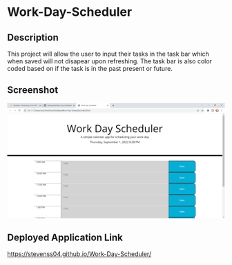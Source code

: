 # Work-Day-Scheduler

## Description

This project will allow the user to input their tasks in the task bar which when saved will not disapear upon refreshing. The task bar is also color coded based on if the task is in the past present or future.

## Screenshot

![ScreenShot](/assets/screenshot.png)

## Deployed Application Link

https://stevenss04.github.io/Work-Day-Scheduler/
